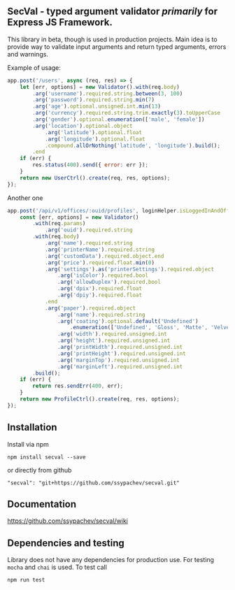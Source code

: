 ## SecVal - typed argument validator _primarily_ for Express JS Framework.

This library in beta, though is used in production projects. Main idea is to provide way to validate 
input arguments and return typed arguments, errors and warnings.

Example of usage:

```js
app.post('/users', async (req, res) => {
    let [err, options] = new Validator().with(req.body)
        .arg('username').required.string.between(3, 100)
        .arg('password').required.string.min(7)
        .arg('age').optional.unsigned.int.min(13)
        .arg('currency').required.string.trim.exactly(3).toUpperCase
        .arg('gender').optional.enumeration(['male', 'female'])
        .arg('location').optional.object
            .arg('latitude').optional.float
            .arg('longitude').optional.float
            .compound.allOrNothing('latitude', 'longitude').build();
        .end        
    if (err) {
        res.status(400).send({ error: err });
    }
    return new UserCtrl().create(req, res, options);
});
```
Another one
```js
app.post('/api/v1/offices/:ouid/profiles', loginHelper.isLoggedInAndOfficeOwner, async (req, res) => {
    const [err, options] = new Validator()
        .with(req.params)
            .arg('ouid').required.string
        .with(req.body)
            .arg('name').required.string
            .arg('printerName').required.string
            .arg('customData').required.object.end
            .arg('price').required.float.min(0)
            .arg('settings').as('printerSettings').required.object
                .arg('isColor').required.bool
                .arg('allowDuplex').required.bool
                .arg('dpix').required.float
                .arg('dpiy').required.float
            .end
            .arg('paper').required.object
                .arg('name').required.string
                .arg('coating').optional.default('Undefined')
                    .enumeration(['Undefined', 'Gloss', 'Matte', 'Velvet', 'Linen', 'Silk'])
                .arg('width').required.unsigned.int
                .arg('height').required.unsigned.int
                .arg('printWidth').required.unsigned.int
                .arg('printHeight').required.unsigned.int
                .arg('marginTop').required.unsigned.int
                .arg('marginLeft').required.unsigned.int
        .build();
    if (err) {
        return res.sendErr(400, err);
    }
    return new ProfileCtrl().create(req, res, options);
});
```

## Installation

Install via npm

`npm install secval --save`

or directly from github

`"secval": "git+https://github.com/ssypachev/secval.git"`

## Documentation

https://github.com/ssypachev/secval/wiki

## Dependencies and testing

Library does not have any dependencies for production use. For testing `mocha` and `chai` is used. To test call

`npm run test`